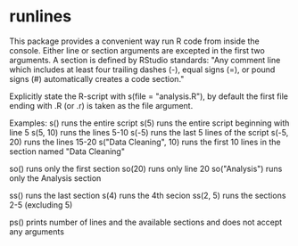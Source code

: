 # runlinesThis package provides a convenient way run R code from inside the console.Either line or section arguments are excepted in the first two arguments.A section is defined by RStudio standards: "Any comment line which includes at least four trailing dashes (-), equal signs (=), or pound signs (#) automatically creates a code section."Explicitly state the R-script with s(file = "analysis.R"), by default the first file ending with .R (or .r) is taken as the file argument.Examples:s() runs the entire scripts(5) runs the entire script beginning with line 5s(5, 10) runs the lines 5-10s(-5) runs the last 5 lines of the scripts(-5, 20) runs the lines 15-20s("Data Cleaning", 10) runs the first 10 lines in the section named "Data Cleaning"so() runs only the first sectionso(20) runs only line 20so("Analysis") runs only the Analysis sectionss() runs the last sections(4) runs the 4th secionss(2, 5) runs the sections 2-5 (excluding 5)ps() prints number of lines and the available sections and does not accept any arguments